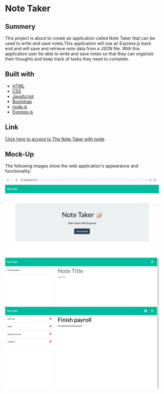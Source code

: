# <Note-Taker>

# Note Taker

## Summery 
This project is about to create an application called Note Taker that can be used to write and save notes.This application will use an Express.js back end and will save and retrieve note data from a JSON file.
With this application user be able to write and save notes so that they can organize their thoughts and keep track of tasks they need to complete.

## Built with

 * [HTML](https://developer.mozilla.org/en-US/docs/Web/HTML)
 * [CSS](https://developer.mozilla.org/en-US/docs/Web/CSS)
 * [JavaScript](https://developer.mozilla.org/en-US/docs/Web/JavaScript)
 * [Bootstrap](https://getbootstrap.com/)
 * [node.js](https://nodejs.org/en/)
 * [Express.js](https://expressjs.com/)


## Link
 [Click here to access to The Note Taker with node](http://localhost:3001).


## Mock-Up
The following images show the web application's appearance and functionality:

![ScreenShot](assets/ScreenShot1.jpg)
![ScreenShot](assets/ScreenShot2.jpg)
![ScreenShot.](assets/ScreenShot3.jpg)
![ScreenShot](assets/ScreenShot4.jpg)